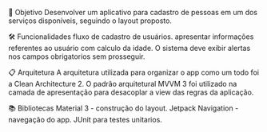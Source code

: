 🎯 Objetivo
Desenvolver um aplicativo para cadastro de pessoas em um dos serviços disponíveis, seguindo o layout
proposto.

🛠️ Funcionalidades
fluxo de cadastro de usuários.
apresentar informações referentes ao usuário com calculo da idade.
O sistema deve exibir alertas nos campos obrigatorios sem prosseguir.

📋 Arquitetura
A arquitetura utilizada para organizar o app como um todo foi a Clean Architecture 2. O padrão arquitetural MVVM 3 foi utilizado na camada de apresentação para desacoplar
a view das regras da aplicação.

📚 Bibliotecas
Material 3 - construção do layout.
Jetpack Navigation - navegação do app.
JUnit para testes unitarios.

